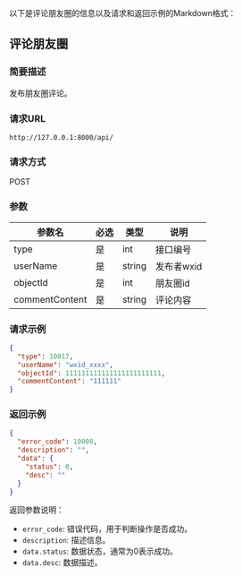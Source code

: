 以下是评论朋友圈的信息以及请求和返回示例的Markdown格式：

## 评论朋友圈

### 简要描述

发布朋友圈评论。

### 请求URL

```
http://127.0.0.1:8000/api/
```

### 请求方式

POST

### 参数

| 参数名           | 必选 | 类型   | 说明               |
| ---------------- | ---- | ------ | ------------------ |
| type             | 是   | int    | 接口编号           |
| userName         | 是   | string | 发布者wxid          |
| objectId         | 是   | int    | 朋友圈id           |
| commentContent   | 是   | string | 评论内容           |

### 请求示例

```json
{
  "type": 10017,
  "userName": "wxid_xxxx",
  "objectId": 111111111111111111111111,
  "commentContent": "111111"
}
```

### 返回示例

```json
{
  "error_code": 10000,
  "description": "",
  "data": {
    "status": 0,
    "desc": ""
  }
}
```

返回参数说明：

- `error_code`: 错误代码，用于判断操作是否成功。
- `description`: 描述信息。
- `data.status`: 数据状态，通常为0表示成功。
- `data.desc`: 数据描述。
